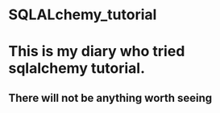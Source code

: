 # SQLALchemy_tutorial

# This is my diary who tried sqlalchemy tutorial.

## There will not be anything worth seeing
